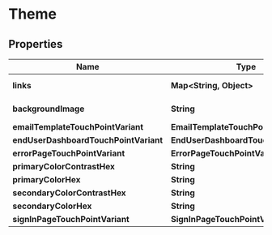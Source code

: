 

# Theme


## Properties

| Name | Type | Description | Notes |
|------------ | ------------- | ------------- | -------------|
|**links** | **Map&lt;String, Object&gt;** |  |  [optional] [readonly] |
|**backgroundImage** | **String** |  |  [optional] [readonly] |
|**emailTemplateTouchPointVariant** | **EmailTemplateTouchPointVariant** |  |  [optional] |
|**endUserDashboardTouchPointVariant** | **EndUserDashboardTouchPointVariant** |  |  [optional] |
|**errorPageTouchPointVariant** | **ErrorPageTouchPointVariant** |  |  [optional] |
|**primaryColorContrastHex** | **String** |  |  [optional] |
|**primaryColorHex** | **String** |  |  [optional] |
|**secondaryColorContrastHex** | **String** |  |  [optional] |
|**secondaryColorHex** | **String** |  |  [optional] |
|**signInPageTouchPointVariant** | **SignInPageTouchPointVariant** |  |  [optional] |



